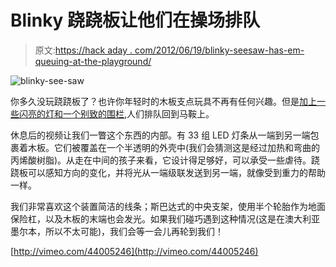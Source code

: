 # Blinky 跷跷板让他们在操场排队

> 原文:[https://hack aday . com/2012/06/19/blinky-seesaw-has-em-queuing-at-the-playground/](https://hackaday.com/2012/06/19/blinky-seesaw-has-em-queuing-at-the-playground/)

![](../Images/27df07742622d3ec37d108db5fd32e05.png "blinky-see-saw")

你多久没玩跷跷板了？也许你年轻时的木板支点玩具不再有任何兴趣。但是[加上一些闪亮的灯和一个别致的围栏](http://www.eness.com/?r=Project&p=32&c=),人们排队回到马鞍上。

休息后的视频让我们一瞥这个东西的内部。有 33 组 LED 灯条从一端到另一端包裹着木板。它们被覆盖在一个半透明的外壳中(我们会猜测这是经过加热和弯曲的丙烯酸树脂)。从走在中间的孩子来看，它设计得足够好，可以承受一些虐待。跷跷板可以感知方向的变化，并将光从一端级联发送到另一端，就像受到重力的帮助一样。

我们非常喜欢这个装置简洁的线条；斯巴达式的中央支架，使用半个轮胎作为地面保险杠，以及木板的末端也会发光。如果我们碰巧遇到这种情况(这是在澳大利亚墨尔本，所以不太可能)，我们会等一会儿再轮到我们！

[http://vimeo.com/44005246](http://vimeo.com/44005246)
